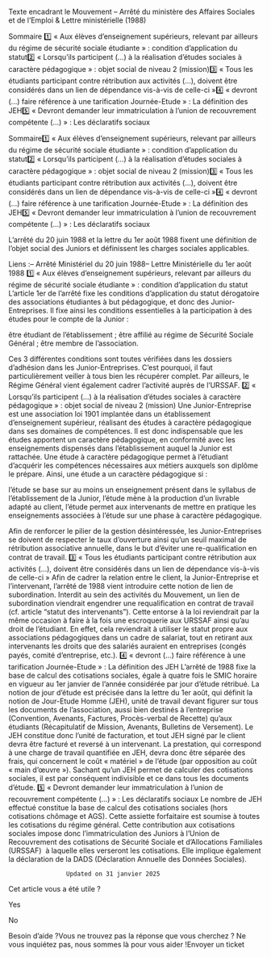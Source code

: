 



Texte encadrant le Mouvement – Arrêté du ministère des Affaires Sociales et de l’Emploi & Lettre ministérielle (1988)

Sommaire 
1️⃣ « Aux élèves d’enseignement supérieurs, relevant par ailleurs du régime de sécurité sociale étudiante » : condition d’application du statut2️⃣ « Lorsqu’ils participent (…) à la réalisation d’études sociales à caractère pédagogique » : objet social de niveau 2 (mission)3️⃣ « Tous les étudiants participant contre rétribution aux activités (...), doivent être considérés dans un lien de dépendance vis-à-vis de celle-ci »4️⃣ « devront (...) faire référence à une tarification Journée-Etude » : La définition des JEH5️⃣ « Devront demander leur immatriculation à l’union de recouvrement compétente (…) » : Les déclaratifs sociaux



Sommaire1️⃣ « Aux élèves d’enseignement supérieurs, relevant par ailleurs du régime de sécurité sociale étudiante » : condition d’application du statut2️⃣ « Lorsqu’ils participent (…) à la réalisation d’études sociales à caractère pédagogique » : objet social de niveau 2 (mission)3️⃣ « Tous les étudiants participant contre rétribution aux activités (…), doivent être considérés dans un lien de dépendance vis-à-vis de celle-ci »4️⃣ « devront (…) faire référence à une tarification Journée-Etude » : La définition des JEH5️⃣ « Devront demander leur immatriculation à l’union de recouvrement compétente (…) » : Les déclaratifs sociaux

L’arrêté du 20 juin 1988 et la lettre du 1er août 1988 fixent une définition de l’objet social des Juniors et définissent les charges sociales applicables.

Liens :– Arrêté Ministériel du 20 juin 1988– Lettre Ministérielle du 1er août 1988
1️⃣ « Aux élèves d’enseignement supérieurs, relevant par ailleurs du régime de sécurité sociale étudiante » : condition d’application du statut
L’article 1er de l’arrêté fixe les conditions d’application du statut dérogatoire des associations étudiantes à but pédagogique, et donc des Junior-Entreprises. Il fixe ainsi les conditions essentielles à la participation à des études pour le compte de la Junior :

être étudiant de l’établissement ;
être affilié au régime de Sécurité Sociale Général ;
être membre de l’association.

Ces 3 différentes conditions sont toutes vérifiées dans les dossiers d’adhésion dans les Junior-Entreprises. C’est pourquoi, il faut particulièrement veiller à tous bien les récupérer complet.
Par ailleurs, le Régime Général vient également cadrer l’activité auprès de l’URSSAF.
2️⃣ « Lorsqu’ils participent (…) à la réalisation d’études sociales à caractère pédagogique » : objet social de niveau 2 (mission)
Une Junior-Entreprise est une association loi 1901 implantée dans un établissement d’enseignement supérieur, réalisant des études à caractère pédagogique dans ses domaines de compétences. Il est donc indispensable que les études apportent un caractère pédagogique, en conformité avec les enseignements dispensés dans l’établissement auquel la Junior est rattachée. Une étude à caractère pédagogique permet à l’étudiant d’acquérir les compétences nécessaires aux métiers auxquels son diplôme le prépare.
Ainsi, une étude a un caractère pédagogique si :

l’étude se base sur au moins un enseignement présent dans le syllabus de l’établissement de la Junior,
l’étude mène à la production d’un livrable adapté au client,
l’étude permet aux intervenants de mettre en pratique les enseignements associées à l’étude sur une phase à caractère pédagogique.

Afin de renforcer le pilier de la gestion désintéressée, les Junior-Entreprises se doivent de respecter le taux d’ouverture ainsi qu’un seuil maximal de rétribution associative annuelle, dans le but d’éviter une re-qualification en contrat de travail.
3️⃣ « Tous les étudiants participant contre rétribution aux activités (…), doivent être considérés dans un lien de dépendance vis-à-vis de celle-ci »
Afin de cadrer la relation entre le client, la Junior-Entreprise et l’intervenant, l’arrêté de 1988 vient introduire cette notion de lien de subordination. Interdit au sein des activités du Mouvement, un lien de subordination viendrait engendrer une requalification en contrat de travail (cf. article “statut des intervenants”).
Cette entorse à la loi reviendrait par la même occasion à faire à la fois une escroquerie aux URSSAF ainsi qu’au droit de l’étudiant. En effet, cela reviendrait à utiliser le statut propre aux associations pédagogiques dans un cadre de salariat, tout en retirant aux intervenants les droits que des salariés auraient en entreprises (congés payés, comité d’entreprise, etc.).
4️⃣ « devront (…) faire référence à une tarification Journée-Etude » : La définition des JEH
L’arrêté de 1988 fixe la base de calcul des cotisations sociales, égale à quatre fois le SMIC horaire en vigueur au 1er janvier de l’année considérée par jour d’étude rétribué. La notion de jour d’étude est précisée dans la lettre du 1er août, qui définit la notion de Jour-Etude Homme (JEH), unité de travail devant figurer sur tous les documents de l’association, aussi bien destinés à l’entreprise (Convention, Avenants, Factures, Procès-verbal de Recette) qu’aux étudiants (Récapitulatif de Mission, Avenants, Bulletins de Versement). Le JEH constitue donc l’unité de facturation, et tout JEH signé par le client devra être facturé et reversé à un intervenant. La prestation, qui correspond à une charge de travail quantifiée en JEH, devra donc être séparée des frais, qui concernent le coût « matériel » de l’étude (par opposition au coût « main d’œuvre »).
Sachant qu’un JEH permet de calculer des cotisations sociales, il est par conséquent indivisible et ce dans tous les documents d’étude.
5️⃣ « Devront demander leur immatriculation à l’union de recouvrement compétente (…) » : Les déclaratifs sociaux
Le nombre de JEH effectué constitue la base de calcul des cotisations sociales (hors cotisations chômage et AGS).
Cette assiette forfaitaire est soumise à toutes les cotisations du régime général. Cette contribution aux cotisations sociales impose donc l’immatriculation des Juniors à l’Union de Recouvrement des cotisations de Sécurité Sociale et d’Allocations Familiales (URSSAF)  à laquelle elles verseront les cotisations. Elle implique également la déclaration de la DADS (Déclaration Annuelle des Données Sociales).


					Updated on 31 janvier 2025				



Cet article vous a été utile ?




Yes



No





Besoin d’aide ?Vous ne trouvez pas la réponse que vous cherchez ? Ne vous inquiétez pas, nous sommes là pour vous aider !Envoyer un ticket

